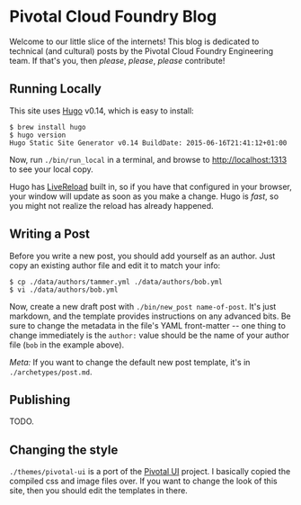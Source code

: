 # Pivotal Cloud Foundry Blog

Welcome to our little slice of the internets!  This blog is dedicated to technical (and cultural) posts by the Pivotal Cloud Foundry Engineering team.  If that's you, then *please*, *please*, *please* contribute!

## Running Locally

This site uses [Hugo](http://gohugo.io) v0.14, which is easy to install:

~~~
$ brew install hugo
$ hugo version
Hugo Static Site Generator v0.14 BuildDate: 2015-06-16T21:41:12+01:00
~~~

Now, run `./bin/run_local` in a terminal, and browse to [http://localhost:1313](http://localhost:1313) to see your local copy.

Hugo has [LiveReload](http://livereload.com/) built in, so if you have that configured in your browser, your window will update as soon as you make a change.  Hugo is *fast*, so you might not realize the reload has already happened.

## Writing a Post

Before you write a new post, you should add yourself as an author.  Just copy an existing author file and edit it to match your info:

~~~
$ cp ./data/authors/tammer.yml ./data/authors/bob.yml
$ vi ./data/authors/bob.yml
~~~

Now, create a new draft post with `./bin/new_post name-of-post`.  It's just markdown, and the template provides instructions on any advanced bits.  Be sure to change the metadata in the file's YAML front-matter -- one thing to change immediately is the `author:` value should be the name of your author file (`bob` in the example above).

*Meta:* If you want to change the default new post template, it's in `./archetypes/post.md`.

## Publishing

TODO.

## Changing the style

`./themes/pivotal-ui` is a port of the [Pivotal UI](https://github.com/pivotal-cf/pivotal-ui) project.  I basically copied the compiled css and image files over.  If you want to change the look of this site, then you should edit the templates in there.
